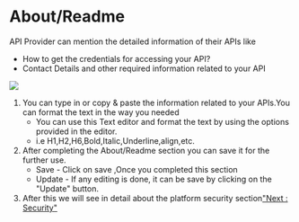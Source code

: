 About/Readme
============

API Provider can mention the detailed information of their APIs like

-   How to get the credentials for accessing your API?
-   Contact Details and other required information related to your API

![](../images/new_api/about_readme.png)

1.  You can type in or copy & paste the information related to your
    APIs.You can format the text in the way you needed
    -   You can use this Text editor and format the text by using the
        options provided in the editor.
    -   i.e H1,H2,H6,Bold,Italic,Underline,align,etc.
2.  After completing the About/Readme section you can save it for the
    further use.
    -   Save - Click on save ,Once you completed this section
    -   Update - If any editing is done, it can be save by clicking on
        the "Update" button.
3.  After this we will see in detail about the platform security
    section["Next : Security"](security_new)
